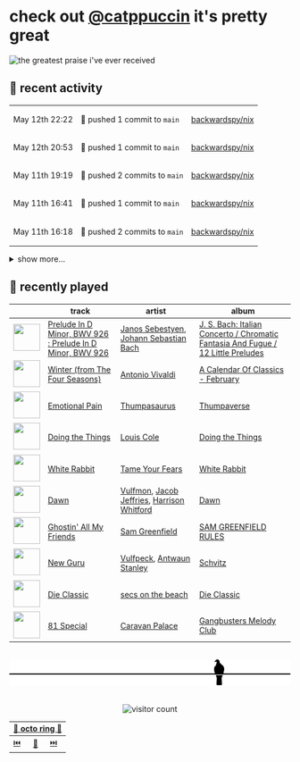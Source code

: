 # check out [@catppuccin](https://github.com/catppuccin) it's pretty great

![the greatest praise i've ever received](https://github.com/user-attachments/assets/ad888e4f-7a22-4eac-85a7-744eacd8eb46)

## 📅 recent activity

<!-- SCRIPT:REPLACE:GITHUB -->
<table>
<tbody>
<tr>
<td><span title='2025-05-12T22:22:34+00:00'>May 12th 22:22</span></td>
<td>

🚢 pushed 1 commit to `main`

</td>
<td>

[backwardspy/nix](https://github.com/backwardspy/nix)

</td>
</tr>
<tr>
<td><span title='2025-05-12T20:53:30+00:00'>May 12th 20:53</span></td>
<td>

🚢 pushed 1 commit to `main`

</td>
<td>

[backwardspy/nix](https://github.com/backwardspy/nix)

</td>
</tr>
<tr>
<td><span title='2025-05-11T19:19:36+00:00'>May 11th 19:19</span></td>
<td>

🚢 pushed 2 commits to `main`

</td>
<td>

[backwardspy/nix](https://github.com/backwardspy/nix)

</td>
</tr>
<tr>
<td><span title='2025-05-11T16:41:35+00:00'>May 11th 16:41</span></td>
<td>

🚢 pushed 1 commit to `main`

</td>
<td>

[backwardspy/nix](https://github.com/backwardspy/nix)

</td>
</tr>
<tr>
<td><span title='2025-05-11T16:18:02+00:00'>May 11th 16:18</span></td>
<td>

🚢 pushed 2 commits to `main`

</td>
<td>

[backwardspy/nix](https://github.com/backwardspy/nix)

</td>
</tr>
</tbody>
</table>

<details>
<summary>show more...</summary>
<table>
<tbody>
<tr>
<td><span title='2025-05-11T15:38:15+00:00'>May 11th 15:38</span></td>
<td>

🚢 pushed 1 commit to `main`

</td>
<td>

[backwardspy/nix](https://github.com/backwardspy/nix)

</td>
</tr>
<tr>
<td><span title='2025-05-11T15:09:40+00:00'>May 11th 15:09</span></td>
<td>

🚢 pushed 1 commit to `main`

</td>
<td>

[backwardspy/nix](https://github.com/backwardspy/nix)

</td>
</tr>
<tr>
<td><span title='2025-05-11T08:49:02+00:00'>May 11th 08:49</span></td>
<td>

🚢 pushed 1 commit to `main`

</td>
<td>

[backwardspy/nix](https://github.com/backwardspy/nix)

</td>
</tr>
<tr>
<td><span title='2025-05-02T12:19:52+00:00'>May 2nd 12:19</span></td>
<td>

🚢 pushed 1 commit to `main`

</td>
<td>

[backwardspy/nix](https://github.com/backwardspy/nix)

</td>
</tr>
<tr>
<td><span title='2025-05-01T20:47:53+00:00'>May 1st 20:47</span></td>
<td>

💬 commented on [#73: Assets contain mouse pointer](https://github.com/catppuccin/helix/issues/73)

</td>
<td>

[catppuccin/helix](https://github.com/catppuccin/helix)

</td>
</tr>
<tr>
<td><span title='2025-05-01T15:15:26+00:00'>May 1st 15:15</span></td>
<td>

🚢 pushed 1 commit to `main`

</td>
<td>

[backwardspy/nix](https://github.com/backwardspy/nix)

</td>
</tr>
<tr>
<td><span title='2025-05-01T14:35:51+00:00'>May 1st 14:35</span></td>
<td>

🚢 pushed 1 commit to `main`

</td>
<td>

[backwardspy/nix](https://github.com/backwardspy/nix)

</td>
</tr>
<tr>
<td><span title='2025-05-01T14:26:13+00:00'>May 1st 14:26</span></td>
<td>

🚢 pushed 1 commit to `main`

</td>
<td>

[backwardspy/nix](https://github.com/backwardspy/nix)

</td>
</tr>
<tr>
<td><span title='2025-05-01T14:26:02+00:00'>May 1st 14:26</span></td>
<td>

🚢 pushed 1 commit to `main`

</td>
<td>

[backwardspy/nix](https://github.com/backwardspy/nix)

</td>
</tr>
<tr>
<td><span title='2025-05-01T09:16:26+00:00'>May 1st 09:16</span></td>
<td>

🚢 pushed 1 commit to `main`

</td>
<td>

[backwardspy/nix](https://github.com/backwardspy/nix)

</td>
</tr>
<tr>
<td><span title='2025-04-25T10:28:38+00:00'>Apr 25th 10:28</span></td>
<td>

🚢 pushed 1 commit to `main`

</td>
<td>

[backwardspy/nix](https://github.com/backwardspy/nix)

</td>
</tr>
<tr>
<td><span title='2025-04-20T19:24:38+00:00'>Apr 20th 19:24</span></td>
<td>

🚢 pushed 1 commit to `main`

</td>
<td>

[backwardspy/nix](https://github.com/backwardspy/nix)

</td>
</tr>
<tr>
<td><span title='2025-04-20T13:34:15+00:00'>Apr 20th 13:34</span></td>
<td>

🪄 created repository

</td>
<td>

[backwardspy/araneo](https://github.com/backwardspy/araneo)

</td>
</tr>
<tr>
<td><span title='2025-04-19T21:35:33+00:00'>Apr 19th 21:35</span></td>
<td>

🪄 created repository

</td>
<td>

[backwardspy/nix](https://github.com/backwardspy/nix)

</td>
</tr>
<tr>
<td><span title='2025-04-16T19:41:09+00:00'>Apr 16th 19:41</span></td>
<td>

🔍 reviewed [#39: feat: detect different closed issue states](https://github.com/catppuccin/rockdove/pull/39)

</td>
<td>

[catppuccin/rockdove](https://github.com/catppuccin/rockdove)

</td>
</tr>
</tbody>
</table>
</details>
<!-- SCRIPT:REPLACE:GITHUB -->

## 🎵 recently played

<!-- SCRIPT:REPLACE:SPOTIFY -->
| | track | artist | album |
| - | - | - | - |
| <img src="https://i.scdn.co/image/ab67616d0000485112a821c351fd7c5d66b93a9f" width="48" height="48"> | [Prelude In D Minor, BWV 926 : Prelude In D Minor, BWV 926](https://open.spotify.com/track/5ZUachQ574VccyTQL2MXRR) | [Janos Sebestyen](https://open.spotify.com/artist/3XqsvVsJuMXQsfVwpYZLFZ), [Johann Sebastian Bach](https://open.spotify.com/artist/5aIqB5nVVvmFsvSdExz408) | [J. S. Bach: Italian Concerto / Chromatic Fantasia And Fugue / 12 Little Preludes](https://open.spotify.com/track/5ZUachQ574VccyTQL2MXRR) |
| <img src="https://i.scdn.co/image/ab67616d00004851b436b55bf7277cb9f42e99e9" width="48" height="48"> | [Winter (from The Four Seasons)](https://open.spotify.com/track/6OHOYEMQfPKWZY4Uxxybnh) | [Antonio Vivaldi](https://open.spotify.com/artist/2QOIawHpSlOwXDvSqQ9YJR) | [A Calendar Of Classics - February](https://open.spotify.com/track/6OHOYEMQfPKWZY4Uxxybnh) |
| <img src="https://i.scdn.co/image/ab67616d000048513a00fcf1c5c2ca43f971e2a3" width="48" height="48"> | [Emotional Pain](https://open.spotify.com/track/2iQd999HkXHv3gqbj5vSAC) | [Thumpasaurus](https://open.spotify.com/artist/13peDbMKVZpn5nanRC96WJ) | [Thumpaverse](https://open.spotify.com/track/2iQd999HkXHv3gqbj5vSAC) |
| <img src="https://i.scdn.co/image/ab67616d0000485174efdebd8ed8549d6a480128" width="48" height="48"> | [Doing the Things](https://open.spotify.com/track/1yBVQU0Az5LlDF5ZYehPap) | [Louis Cole](https://open.spotify.com/artist/6uIst176jhzooPMetg2rtH) | [Doing the Things](https://open.spotify.com/track/1yBVQU0Az5LlDF5ZYehPap) |
| <img src="https://i.scdn.co/image/ab67616d000048515ffd306ccaa257884edfdd99" width="48" height="48"> | [White Rabbit](https://open.spotify.com/track/7f1ZaX67foF2snj6Paix0L) | [Tame Your Fears](https://open.spotify.com/artist/29zlCx9ZrEnEKwqpJamDyJ) | [White Rabbit](https://open.spotify.com/track/7f1ZaX67foF2snj6Paix0L) |
| <img src="https://i.scdn.co/image/ab67616d000048519bdef9fc818f22b4c85cf2b2" width="48" height="48"> | [Dawn](https://open.spotify.com/track/4LNc4Rf4TG3YeHzt3sulGI) | [Vulfmon](https://open.spotify.com/artist/6pGuw52TrX5SZPdQSxAvgW), [Jacob Jeffries](https://open.spotify.com/artist/2s4evfvMB1HbNMGak6pDUB), [Harrison Whitford](https://open.spotify.com/artist/2KAaIurA00NK4IAnbC6nB8) | [Dawn](https://open.spotify.com/track/4LNc4Rf4TG3YeHzt3sulGI) |
| <img src="https://i.scdn.co/image/ab67616d0000485172c9f3f32a2d8813153e3b1b" width="48" height="48"> | [Ghostin' All My Friends](https://open.spotify.com/track/00bgCHOS8runWEzaDMPRDf) | [Sam Greenfield](https://open.spotify.com/artist/03ZdbEBsbFHG3uJC6gYiOY) | [SAM GREENFIELD RULES](https://open.spotify.com/track/00bgCHOS8runWEzaDMPRDf) |
| <img src="https://i.scdn.co/image/ab67616d0000485112dd7dcec66b6d230a719a5e" width="48" height="48"> | [New Guru](https://open.spotify.com/track/1iDxNtb7jleE8GqD4m81dA) | [Vulfpeck](https://open.spotify.com/artist/7pXu47GoqSYRajmBCjxdD6), [Antwaun Stanley](https://open.spotify.com/artist/7vWFpgyWJ9CXisL0x6vYJN) | [Schvitz](https://open.spotify.com/track/1iDxNtb7jleE8GqD4m81dA) |
| <img src="https://i.scdn.co/image/ab67616d00004851ef187887d2ddb4aaa346351b" width="48" height="48"> | [Die Classic](https://open.spotify.com/track/1hoeH2WEypMiZqrXA7A1kG) | [secs on the beach](https://open.spotify.com/artist/5zDEuV2X31GgJ4R0tPosmM) | [Die Classic](https://open.spotify.com/track/1hoeH2WEypMiZqrXA7A1kG) |
| <img src="https://i.scdn.co/image/ab67616d0000485104f0e49e48dccca00938f641" width="48" height="48"> | [81 Special](https://open.spotify.com/track/68YvYiHqt6mpjvdWpgabFZ) | [Caravan Palace](https://open.spotify.com/artist/37J1PlAkhRK7yrZUtqaUpQ) | [Gangbusters Melody Club](https://open.spotify.com/track/68YvYiHqt6mpjvdWpgabFZ) |

<!-- SCRIPT:REPLACE:SPOTIFY -->

<br>

<div align="center">

<picture>
    <source media="(prefers-color-scheme: light)" srcset="assets/pigeon-light.svg">
    <source media="(prefers-color-scheme: dark)" srcset="assets/pigeon-dark.svg">
    <img alt="pigeon sitting on a wire" src="assets/pigeon-light.svg">
</picture>

<br>
<br>

![visitor count](https://profile-counter.glitch.me/backwardspy/count.svg)

<table>
    <thead>
        <th colspan="3"><a href="https://octo-ring.com">🐙 octo ring 🐙</a></th>
    </thead>
    <tbody>
        <td><a href="https://octo-ring.com/p/backwardspy/prev">⏮️</a></td>
        <td><a href="https://octo-ring.com/p/backwardspy/random">🔀</a></td>
        <td><a href="https://octo-ring.com/p/backwardspy/next">⏭️</a></td>
    </tbody>
</table>

</div>
